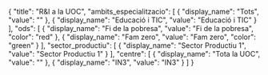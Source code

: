 {
  "title": "R&I a la UOC",
  "ambits_especialitzacio": [
    {
      "display_name": "Tots",
      "value": ""
    },
    {
      "display_name": "Educació i TIC",
      "value": "Educació i TIC"
    }
  ],
  "ods": [
    {
      "display_name": "Fi de la pobresa",
      "value": "Fi de la pobresa",
      "color": "red"
    },
    {
      "display_name": "Fam zero",
      "value": "Fam zero",
      "color": "green"
    }
  ],
  "sector_productiu": [
    {
      "display_name": "Sector Productiu 1",
      "value": "Sector Productiu 1"
    }
  ],
  "centre": [
    {
      "display_name": "Tota la UOC",
      "value": ""
    },
    {
      "display_name": "IN3",
      "value": "IN3"
    }
  ]
}